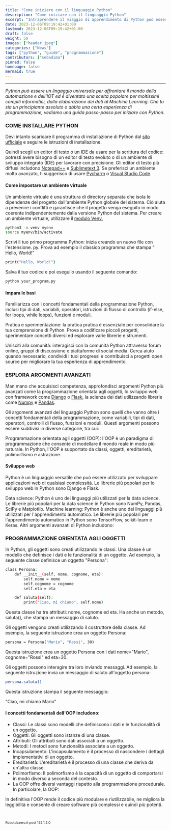 ```yaml
---
title: "Come iniziare con il linguaggio Python"
description: "Come iniziare con il linguaggio Python"
excerpt: "Intraprendere il viaggio di apprendimento di Python può essere un’esperienza emozionante e gratificante. Con la sua versatilità, semplicità e vasta comunità, Python è diventato una scelta popolare per varie attività..."
date: 2023-12-06T09:19:42+01:00
lastmod: 2023-12-06T09:19:42+01:00
draft: false
weight: 50
images: ["header.jpeg"]
categories: ["News"]
tags: ["python", "guide", "programmazione"]
contributors: ["sebadima"]
pinned: false
homepage: false
mermaid: true
---
```




<hr>

*Python può essere un lingaggio universale per affrontare il mondo della automazione e dell'IOT ed è diventato una scelta popolare per moltissimi compiti informatici, dalla elaborazione dei dati al Machine Learning. Che tu sia un principiante assoluto o abbia una certa esperienza di programmazione, vediamo una guida passo-passo per iniziare con Python.*


### COME INSTALLARE PYTHON

Devi intanto scaricare il programma di installazione di Python dal <a href="https://www.python.org/downloads" target="_blank" rel="noopener">sito ufficiale</a> e seguire le istruzioni di installazione.

Quindi scegli un editor di testo o un IDE da usare per la scrittura del codice: potresti avere bisogno di un editor di testo evoluto o di un ambiente di sviluppo integrato (IDE) per lavorare con precisione. Gli editor di testo più diffusi includono <a href="https://notepad-plus-plus.org/downloads/v8.5.2/" target="_blank" rel="noopener">Notepad++</a> e <a href="https://www.sublimetext.com/3" target="_blank" rel="noopener">Sublimetext 3</a>. Se preferisci un ambiente molto avanzato, ti suggerisco di usare <a href="https://www.jetbrains.com/pycharm/download/" target="_blank" rel="noopener">Pycharm</a> o <a href="https://code.visualstudio.com/download" target="_blank" rel="noopener">Visual Studio Code</a>.

#### Come impostare un ambiente virtuale
Un ambiente virtuale è una struttura di directory separata che isola le dipendenze del progetto dall'ambiente Python globale del sistema. Ciò aiuta a prevenire i conflitti e garantisce che il progetto venga eseguito in modo coerente indipendentemente dalla versione Python del sistema. Per creare un ambiente virtuale, utilizzare il <a href="https://www.robotdazero.it/blog/come-creare-un-ambiente-di-sviluppo-con-python-venv/" target="_blank" rel="noopener">modulo Venv.</a>


```bash
python3 -m venv myenv
source myenv/bin/activate
```
Scrivi il tuo primo programma Python: inizia creando un nuovo file con l'estensione. py. Prova ad esempio il classico programma che stampa " Hello, World!"

```bash
print("Hello, World!")
```

Salva il tuo codice e poi eseguilo usando il seguente comando:

```bash
python your_program.py
```

#### Impara le basi 
Familiarizza con i concetti fondamentali della programmazione Python, inclusi tipi di dati, variabili, operatori, istruzioni di flusso di controllo (if-else, for loops, while loops), funzioni e moduli.

Pratica e sperimentazione: la pratica pratica è essenziale per consolidare la tua comprensione di Python. Prova a codificare piccoli progetti, sperimentare concetti diversi ed esplorare varie librerie e strumenti.

Unisciti alla comunità: interagisci con la comunità Python attraverso forum online, gruppi di discussione e piattaforme di social media. Cerca aiuto quando necessario, condividi i tuoi progressi e contribuisci a progetti open source per migliorare la tua esperienza di apprendimento.

### ESPLORA ARGOMENTI AVANZATI

Man mano che acquisisci competenza, approfondisci argomenti Python più avanzati come la programmazione orientata agli oggetti, lo sviluppo web con framework come <a href="https://www.djangoproject.com/" target="_blank" rel="noopener">Django</a> o <a href="https://flask.palletsprojects.com/en/3.0.x/installation/" target="_blank" rel="noopener">Flask</a>, la scienza dei dati utilizzando librerie come <a href="https://numpy.org/install/" target="_blank" rel="noopener">Numpy</a> e <a href="https://pandas.pydata.org/docs/getting_started/install.html" target="_blank" rel="noopener">Pandas</a>.

Gli argomenti avanzati del linguaggio Python sono quelli che vanno oltre i concetti fondamentali della programmazione, come variabili, tipi di dati, operatori, controlli di flusso, funzioni e moduli. Questi argomenti possono essere suddivisi in diverse categorie, tra cui:

Programmazione orientata agli oggetti (OOP): l'OOP è un paradigma di programmazione che consente di modellare il mondo reale in modo più naturale. In Python, l'OOP è supportato da classi, oggetti, ereditarietà, polimorfismo e astrazione.

#### Sviluppo web 
Python è un linguaggio versatile che può essere utilizzato per sviluppare applicazioni web di qualsiasi complessità. Le librerie più popolari per lo sviluppo web in Python sono Django e Flask.

Data science: Python è uno dei linguaggi più utilizzati per la data science. Le librerie più popolari per la data science in Python sono NumPy, Pandas, SciPy e Matplotlib.
Machine learning: Python è anche uno dei linguaggi più utilizzati per l'apprendimento automatico. Le librerie più popolari per l'apprendimento automatico in Python sono TensorFlow, scikit-learn e Keras.
Altri argomenti avanzati di Python includono:


### PROGRAMMAZIONE ORIENTATA AGLI OGGETTI



In Python, gli oggetti sono creati utilizzando le classi. Una classe è un modello che definisce i dati e le funzionalità di un oggetto. Ad esempio, la seguente classe definisce un oggetto "Persona":

```bash
class Persona:
    def __init__(self, nome, cognome, eta):
        self.nome = nome
        self.cognome = cognome
        self.eta = eta

    def saluta(self):
        print("Ciao, mi chiamo", self.nome)
```

Questa classe ha tre attributi: nome, cognome ed eta. Ha anche un metodo, saluta(), che stampa un messaggio di saluto.

Gli oggetti vengono creati utilizzando il costruttore della classe. Ad esempio, la seguente istruzione crea un oggetto Persona:

```bash
persona = Persona("Mario", "Rossi", 30)
```

Questa istruzione crea un oggetto Persona con i dati nome="Mario", cognome="Rossi" ed eta=30.

Gli oggetti possono interagire tra loro inviando messaggi. Ad esempio, la seguente istruzione invia un messaggio di saluto all'oggetto persona:

```bash
persona.saluta()
```
Questa istruzione stampa il seguente messaggio:

<div class="alert alert-doks d-flexflex-shrink-1" role="alert"> "Ciao, mi chiamo Mario" </div>


#### I concetti fondamentali dell'OOP includono:

- Classi: Le classi sono modelli che definiscono i dati e le funzionalità di un oggetto.
- Oggetti: Gli oggetti sono istanze di una classe.
- Attributi: Gli attributi sono dati associati a un oggetto.
- Metodi: I metodi sono funzionalità associate a un oggetto.
- Incapsulamento: L'incapsulamento è il processo di nascondere i dettagli implementativi di un oggetto.
- Ereditarietà: L'ereditarietà è il processo di una classe che deriva da un'altra classe.
- Polimorfismo: Il polimorfismo è la capacità di un oggetto di comportarsi in modo diverso a seconda del contesto.
- La OOP offre diversi vantaggi rispetto alla programmazione procedurale. In particolare, la OOP:

In definitiva l'OOP rende il codice più modulare e riutilizzabile, ne migliora la leggibilità e consente di creare software più complessi e quindi più potenti.


<br>
<p style="font-size: 0.75em;">Robotdazero.it post 132.1.2.0</p>
